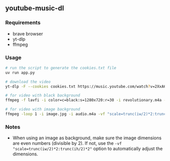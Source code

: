 ## youtube-music-dl

### Requirements

- brave browser
- yt-dlp
- ffmpeg

### Usage

```bash
# run the script to generate the cookies.txt file
uv run app.py

# download the video
yt-dlp -F --cookies cookies.txt https://music.youtube.com/watch?v=2XxA6YNBG7I

# for video with black background
ffmpeg -f lavfi -i color=c=black:s=1280x720:r=30 -i revolutionary.m4a -c:v libx264 -c:a aac -shortest output.mp4

# for video with image background
ffmpeg -loop 1 -i image.jpg -i audio.m4a -vf "scale=trunc(iw/2)*2:trunc(ih/2)*2" -c:v libx264 -c:a aac -shortest output.mp4
```

### Notes

- When using an image as background, make sure the image dimensions are even numbers (divisible by 2). If not, use the `-vf "scale=trunc(iw/2)*2:trunc(ih/2)*2"` option to automatically adjust the dimensions.

